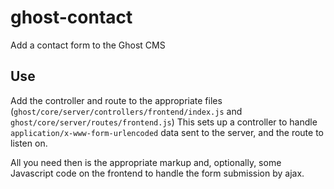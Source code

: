 # ghost-contact
Add a contact form to the Ghost CMS

## Use
Add the controller and route to the appropriate files (`ghost/core/server/controllers/frontend/index.js` and `ghost/core/server/routes/frontend.js`)
This sets up a controller to handle `application/x-www-form-urlencoded` data sent to the server, and the route to listen on.

All you need then is the appropriate markup and, optionally, some Javascript code on the frontend to handle the form submission by ajax.
